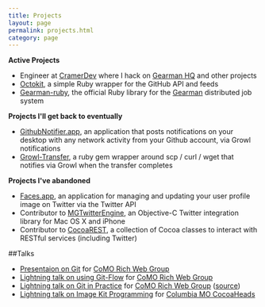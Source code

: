 ```yaml
---
title: Projects
layout: page
permalink: projects.html
category: page
---
```


**Active Projects**

- Engineer at [CramerDev][9] where I hack on [Gearman HQ][10] and other
  projects
- [Octokit][19], a simple Ruby wrapper for the GitHub API and feeds
- [Gearman-ruby][12], the official Ruby library for the [Gearman][13] distributed job system


**Projects I'll get back to eventually**

- [GithubNotifier.app][2], an application that posts notifications on your desktop with any network activity from your Github account, via Growl notifications
- [Growl-Transfer][7], a ruby gem wrapper around scp / curl / wget that notifies via Growl when the transfer completes

**Projects I've abandoned**

- [Faces.app][1], an application for managing and updating your user profile image on Twitter via the Twitter API
- Contributor to [MGTwitterEngine][3], an Objective-C Twitter integration library for Mac OS X and iPhone
- Contributor to [CocoaREST][4], a collection of Cocoa classes to interact with RESTful services (including Twitter)

##Talks

- [Presentaion on Git][14] for [CoMO Rich Web Group][15]
- [Lightning talk on using Git-Flow][16] for [CoMO Rich Web Group][15]
- [Lightning talk on Git in Practice][20] for [CoMO Rich Web Group][15] ([source][21])
- [Lightning talk on Image Kit Programming][17] for [Columbia MO CocoaHeads][18]

[1]: /faces-app.html
[2]: /github-notifier.html
[3]: http://github.com/ctshryock/MGTwitterEngine
[4]: http://github.com/ctshryock/CocoaREST
[7]: https://github.com/ctshryock/growl-transfer
[9]: http://cramerdev.com
[10]: http://gearmanhq.com
[12]: https://github.com/gearman-ruby/gearman-ruby
[13]: http://gearman.org


[14]: https://github.com/ctshryock/GitTalk
[15]: http://comorichweb.posterous.com/
[16]: https://github.com/ctshryock/git-flow-talk
[17]: https://github.com/ctshryock/ImageKit-ShowOff
[18]: http://cocoaheads.org/us/ColumbiaMissouri/index.html
[19]: https://github.com/pengwynn/octokit
[20]: http://comorichwebgroup.github.com/git-in-practice/#1
[21]: https://github.com/ctshryock/git-in-practice
